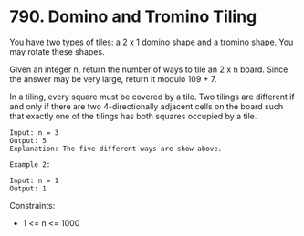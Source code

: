 # 790. Domino and Tromino Tiling

You have two types of tiles: a 2 x 1 domino shape and a tromino shape. You may rotate these shapes.

Given an integer n, return the number of ways to tile an 2 x n board. Since the answer may be very large, return it modulo 109 + 7.

In a tiling, every square must be covered by a tile. Two tilings are different if and only if there are two 4-directionally adjacent cells on the board such that exactly one of the tilings has both squares occupied by a tile.

```text
Input: n = 3
Output: 5
Explanation: The five different ways are show above.

Example 2:

Input: n = 1
Output: 1

```

Constraints:

- 1 <= n <= 1000
